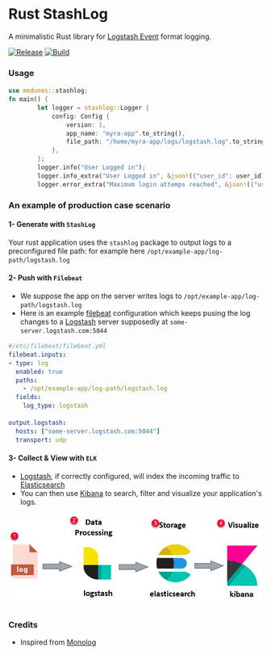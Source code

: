 # Rust StashLog

A minimalistic Rust library for [Logstash Event](https://github.com/elastic/logstash/blob/main/logstash-core/src/main/java/org/logstash/Event.java) format logging.


[![Release](https://github.com/MedUnes/stashlog/actions/workflows/publish.yml/badge.svg)](https://github.com/MedUnes/stashlog/actions/workflows/publish.yml) [![Build](https://github.com/MedUnes/stashlog/actions/workflows/test.yml/badge.svg)](https://github.com/MedUnes/stashlog/actions/workflows/test.yml)

### Usage

```rust
use medunes::stashlog;
fn main() {
        let logger = stashlog::Logger {
            config: Config {
                version: 1,
                app_name: "myra-app".to_string(),
                file_path: "/home/myra-app/logs/logstash.log".to_string(),
            },
        };
        logger.info("User Logged in");
        logger.info_extra("User Logged in", &json!({"user_id": user_id}).to_string());
        logger.error_extra("Maximum login attemps reached", &json!({"user_id": user_id}).to_string());
```

### An example of production case scenario

#### 1- Generate with `StashLog`

Your rust application uses the `stashlog` package to output logs to a preconfigured file path: for example here ```/opt/example-app/log-path/logstash.log```

#### 2- Push with ```Filebeat```

* We suppose the app on the server writes logs to ```/opt/example-app/log-path/logstash.log```
* Here is an example [filebeat](https://www.elastic.co/guide/en/beats/filebeat/current/filebeat-overview.html) configuration which keeps pusing the log changes to a [Logstash](https://www.elastic.co/logstash) server supposedly at ```some-server.logstash.com:5044```

```yaml
#/etc/filebeat/filebeat.yml
filebeat.inputs:
- type: log
  enabled: true
  paths:
    - /opt/example-app/log-path/logstash.log
  fields:
    log_type: logstash

output.logstash:
  hosts: ["some-server.logstash.com:5044"]
  transport: udp
```

#### 3- Collect & View with ```ELK```

* [Logstash](https://www.elastic.co/logstash), if correctly configured, will index the incoming traffic to  [Elasticsearch](https://www.elastic.co/elasticsearch)
* You can then use [Kibana](https://www.elastic.co/kibana) to search, filter and visualize your application's logs.

![ELK Logging Stack](elk.webp)

### Credits

* Inspired from [Monolog](https://github.com/Seldaek/monolog/blob/main/src/Monolog/Formatter/LogstashFormatter.php)
